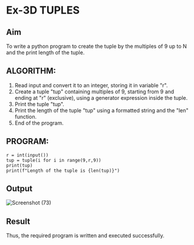 # Ex-3D TUPLES
## Aim
To write a python program to create the tuple by the multiples of 9 up to N and the print length of the tuple.
## ALGORITHM:
1.	Read input and convert it to an integer, storing it in variable "r".
2.	Create a tuple "tup" containing multiples of 9, starting from 9 and ending at "r" (exclusive), using a generator expression inside the tuple.
3.	Print the tuple "tup".
4.	Print the length of the tuple "tup" using a formatted string and the "len" function.
5.	End of the program.
## PROGRAM:
```
r = int(input())
tup = tuple(i for i in range(9,r,9)) 
print(tup)
print(f"Length of the tuple is {len(tup)}")
```
## Output
![Screenshot (73)](https://github.com/user-attachments/assets/8c136018-c568-4670-9ff0-4111bba19230)

## Result
Thus, the required program is written and executed successfully.
